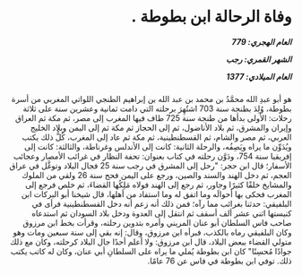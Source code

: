 <h1 dir="rtl">وفاة الرحالة ابن بطوطة  .</h1>

<h5 dir="rtl">العام الهجري:  779

الشهر القمري: رجب

العام الميلادي: 1377</h5>

<p dir="rtl">هو أبو عبدِ الله محمَّدُ بن محمد بن عبد الله بن إبراهيم الطنجي اللواتي المغربي من أسرة بطوطة، وُلِدَ بطنجة سنة 703 اشتُهِرَ برحلته التي دامت ثمانية وعشرين سنة على ثلاثة رحلات: الأولى بدأها من طنجة سنة 725 طاف فيها المغرب إلى مصر، ثم مكة ثم العراق وإيران والمشرق، ثم بلاد الأناضول، ثم إلى الحجاز ثم مكة ثم إلى اليمن وبلاد الخليج العربي، ثم مصر والشام، ثم القسطنطينية، ثم مكة ثم عاد إلى المغرب، كُلُّ ذلك يكتب ويُدَوِّن ما يراه ويَصِفُه، والرحلة الثانية: كانت إلى الأندلس وغرناطة، والثالثة: كانت إلى إفريقيا سنة 754، ودَوَّن رحلته في كتاب بعنوان: تحفة النظار في غرائب الأمصار وعجائب الأسفار؛ قال ابن حجر: "رحل إلى المشرق في رجب سنة 25 فجال البلاد وتوغَّل في عراق العجم، ثم دخل الهند والسند والصين، ورجع على اليمن فحج سنة 26 ولقي من الملوك والمشايخ خلقًا كثيرًا وجاور، ثم رجع إلى الهند فولاه مَلِكُها القضاءَ، ثم خلص فرجع إلى المغرب فحكى بها أحوالَه وما اتفق له وما استفاد من أهلها، قال شيخنا أبو البركات ابن البلفيقي: حدثنا بغرائب مما رآه؛ فمن ذلك أنه زعم أنه دخل القسطنطينية فرأى في كنيستها اثني عشر ألف أسقف ثم انتقل إلى العدوة ودخل بلاد السودان ثم استدعاه صاحب فاس السلطان أبو عنان المريني وأمره بتدوين رحلته، وقرأت بخط ابن مرزوق وكان البلفيقي رماه بالكذب، فبرأه ابن مرزوق، وقال: إنه بقي إلى سنة سبعين ومات وهو متولي القضاء ببعض البلاد، قال ابن مرزوق: ولا أعلم أحدًا جال البلاد كرحلته، وكان مع ذلك جوادًا مُحسِنًا" كان ابن بطوطة يُملي ما يراه على السلطانِ أبي عنان، وكان له كاتب يكتب ذلك. توفي ابن بطوطة في فاس عن 76 عامًا.</p></br>
